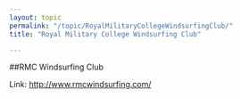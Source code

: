 ```yaml
---
layout: topic
permalink: "/topic/RoyalMilitaryCollegeWindsurfingClub/"
title: "Royal Military College Windsurfing Club"

---
```



##RMC Windsurfing Club

Link: http://www.rmcwindsurfing.com/

